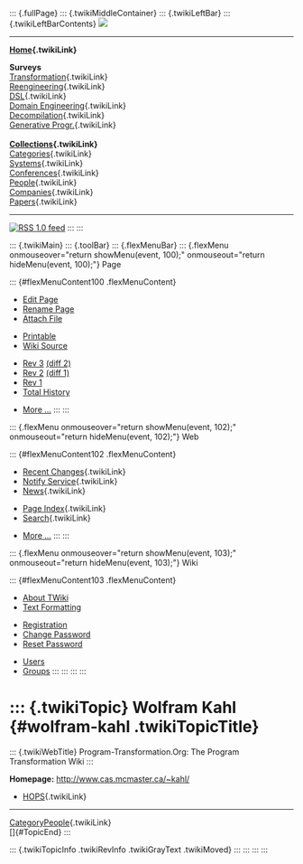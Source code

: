 ::: {.fullPage}
::: {.twikiMiddleContainer}
::: {.twikiLeftBar}
::: {.twikiLeftBarContents}
![](../pub/transformation.gif)

------------------------------------------------------------------------

**[Home](WebHome){.twikiLink}**

**Surveys**\
[Transformation](ProgramTransformation){.twikiLink}\
[Reengineering](ReengineeringWiki){.twikiLink}\
[DSL](DomainSpecificLanguages){.twikiLink}\
[Domain Engineering](DomainEngineering){.twikiLink}\
[Decompilation](DeCompilation){.twikiLink}\
[Generative Progr.](GenerativeProgrammingWiki){.twikiLink}\
\
**[Collections](CategoryCollection){.twikiLink}**\
[Categories](CategoryCategory){.twikiLink}\
[Systems](TransformationSystems){.twikiLink}\
[Conferences](TransformationConferences){.twikiLink}\
[People](TransformationPeople){.twikiLink}\
[Companies](TransformationCompanies){.twikiLink}\
[Papers](CategoryPaper){.twikiLink}

------------------------------------------------------------------------

[![](../pub/rss.gif "RSS 1.0 feed")](WebRss@skin=rss)
:::
:::

::: {.twikiMain}
::: {.toolBar}
::: {.flexMenuBar}
::: {.flexMenu onmouseover="return showMenu(event, 100);" onmouseout="return hideMenu(event, 100);"}
Page

::: {#flexMenuContent100 .flexMenuContent}
-   [Edit
    Page](http://www.program-transformation.org/edit/Transform/WolframKahl?t=1536826371)
-   [Rename
    Page](http://www.program-transformation.org/rename/Transform/WolframKahl)
-   [Attach
    File](http://www.program-transformation.org/attach/Transform/WolframKahl)

<!-- -->

-   [Printable](http://www.program-transformation.org/view/Transform/WolframKahl?skin=print.pattern)
-   [Wiki
    Source](http://www.program-transformation.org/view/Transform/WolframKahl?skin=text&raw=on&contenttype=text/plain)

<!-- -->

-   [Rev
    3](http://www.program-transformation.org/view/Transform/WolframKahl?rev=1.3)
    [(diff 2)](http://www.program-transformation.org/rdiff/Transform/WolframKahl?rev1=1.3&rev2=1.2)
-   [Rev
    2](http://www.program-transformation.org/view/Transform/WolframKahl?rev=1.2)
    [(diff 1)](http://www.program-transformation.org/rdiff/Transform/WolframKahl?rev1=1.2&rev2=1.1)
-   [Rev
    1](http://www.program-transformation.org/view/Transform/WolframKahl?rev=1.1)
-   [Total
    History](http://www.program-transformation.org/rdiff/Transform/WolframKahl)

<!-- -->

-   [More
    \...](http://www.program-transformation.org/oops/Transform/WolframKahl?template=oopsmore&param1=1.3&param2=1.3)
:::
:::

::: {.flexMenu onmouseover="return showMenu(event, 102);" onmouseout="return hideMenu(event, 102);"}
Web

::: {#flexMenuContent102 .flexMenuContent}
-   [Recent Changes](WebChanges){.twikiLink}
-   [Notify Service](WebNotify){.twikiLink}
-   [News](WebNews){.twikiLink}

<!-- -->

-   [Page Index](WebIndex){.twikiLink}
-   [Search](WebSearch){.twikiLink}

<!-- -->

-   [More
    \...](http://www.program-transformation.org/oops/Transform/WolframKahl?template=oopsmore&param1=1.3&param2=1.3)
:::
:::

::: {.flexMenu onmouseover="return showMenu(event, 103);" onmouseout="return hideMenu(event, 103);"}
Wiki

::: {#flexMenuContent103 .flexMenuContent}
-   [About
    TWiki](http://www.program-transformation.org/view/TWiki/WebHome)
-   [Text
    Formatting](http://www.program-transformation.org/view/TWiki/TextFormattingRules)

<!-- -->

-   [Registration](http://www.program-transformation.org/view/TWiki/TWikiRegistration)
-   [Change
    Password](http://www.program-transformation.org/view/TWiki/ChangePassword)
-   [Reset
    Password](http://www.program-transformation.org/view/TWiki/ResetPassword)

<!-- -->

-   [Users](http://www.program-transformation.org/view/Main/TWikiUsers)
-   [Groups](http://www.program-transformation.org/view/Main/TWikiGroups)
:::
:::
:::
:::

::: {.twikiTopic}
Wolfram Kahl {#wolfram-kahl .twikiTopicTitle}
============

::: {.twikiWebTitle}
Program-Transformation.Org: The Program Transformation Wiki
:::

**Homepage:** <http://www.cas.mcmaster.ca/~kahl/>

-   [HOPS](HOPS){.twikiLink}

------------------------------------------------------------------------

[CategoryPeople](CategoryPeople){.twikiLink}\
[]{#TopicEnd}
:::

::: {.twikiTopicInfo .twikiRevInfo .twikiGrayText .twikiMoved}
:::
:::
:::
:::
